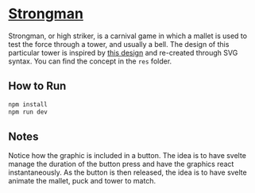 # [Strongman](https://svelte.dev/repl/c234f8c4626440179c710f0c65cabfca)

Strongman, or high striker, is a carnival game in which a mallet is used to test the force through a tower, and usually a bell. The design of this particular tower is inspired by [this design](https://dribbble.com/shots/2647080-Body-Temperature-Huffington-Post-Spot-Illustrations) and re-created through SVG syntax. You can find the concept in the `res` folder.

## How to Run

```bash
npm install
npm run dev
```

## Notes

Notice how the graphic is included in a button. The idea is to have svelte manage the duration of the button press and have the graphics react instantaneously. As the button is then released, the idea is to have svelte animate the mallet, puck and tower to match.

